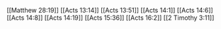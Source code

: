 [[Matthew 28:19]]
[[Acts 13:14]]
[[Acts 13:51]]
[[Acts 14:1]]
[[Acts 14:6]]
[[Acts 14:8]]
[[Acts 14:19]]
[[Acts 15:36]]
[[Acts 16:2]]
[[2 Timothy 3:11]]

